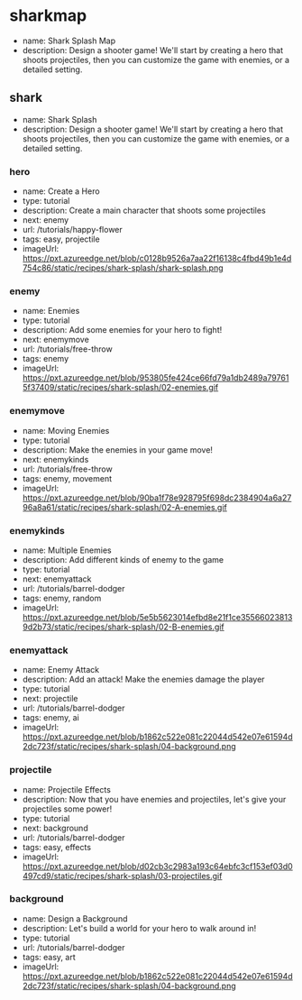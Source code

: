 # sharkmap
* name: Shark Splash Map
* description: Design a shooter game! We'll start by creating a hero that shoots projectiles, then you can customize the game with enemies, or a detailed setting.

## shark
* name: Shark Splash
* description: Design a shooter game! We'll start by creating a hero that shoots projectiles, then you can customize the game with enemies, or a detailed setting.

### hero

* name: Create a Hero
* type: tutorial
* description: Create a main character that shoots some projectiles
* next: enemy
* url: /tutorials/happy-flower
* tags: easy, projectile
* imageUrl: https://pxt.azureedge.net/blob/c0128b9526a7aa22f16138c4fbd49b1e4d754c86/static/recipes/shark-splash/shark-splash.png

### enemy

* name: Enemies
* type: tutorial
* description: Add some enemies for your hero to fight!
* next: enemymove
* url: /tutorials/free-throw
* tags: enemy
* imageUrl: https://pxt.azureedge.net/blob/953805fe424ce66fd79a1db2489a797615f37409/static/recipes/shark-splash/02-enemies.gif

### enemymove

* name: Moving Enemies
* type: tutorial
* description: Make the enemies in your game move!
* next: enemykinds
* url: /tutorials/free-throw
* tags: enemy, movement
* imageUrl: https://pxt.azureedge.net/blob/90ba1f78e928795f698dc2384904a6a2796a8a61/static/recipes/shark-splash/02-A-enemies.gif

### enemykinds

* name: Multiple Enemies
* description: Add different kinds of enemy to the game
* type: tutorial
* next: enemyattack
* url: /tutorials/barrel-dodger
* tags: enemy, random
* imageUrl: https://pxt.azureedge.net/blob/5e5b5623014efbd8e21f1ce355660238139d2b73/static/recipes/shark-splash/02-B-enemies.gif

### enemyattack

* name: Enemy Attack
* description: Add an attack! Make the enemies damage the player
* type: tutorial
* next: projectile
* url: /tutorials/barrel-dodger
* tags: enemy, ai
* imageUrl: https://pxt.azureedge.net/blob/b1862c522e081c22044d542e07e61594d2dc723f/static/recipes/shark-splash/04-background.png

### projectile

* name: Projectile Effects
* description: Now that you have enemies and projectiles, let's give your projectiles some power!
* type: tutorial
* next: background
* url: /tutorials/barrel-dodger
* tags: easy, effects
* imageUrl: https://pxt.azureedge.net/blob/d02cb3c2983a193c64ebfc3cf153ef03d0497cd9/static/recipes/shark-splash/03-projectiles.gif

### background

* name: Design a Background
* description: Let's build a world for your hero to walk around in!
* type: tutorial
* url: /tutorials/barrel-dodger
* tags: easy, art
* imageUrl: https://pxt.azureedge.net/blob/b1862c522e081c22044d542e07e61594d2dc723f/static/recipes/shark-splash/04-background.png

